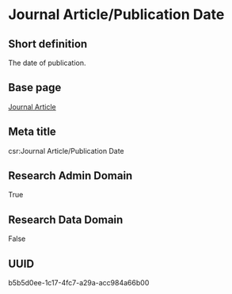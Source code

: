 # Journal Article/Publication Date
## Short definition
The date of publication.
## Base page
[Journal Article](../../Objects/Journal%20Article.md)
## Meta title
csr:Journal Article/Publication Date
## Research Admin Domain
True
## Research Data Domain
False
## UUID
b5b5d0ee-1c17-4fc7-a29a-acc984a66b00

